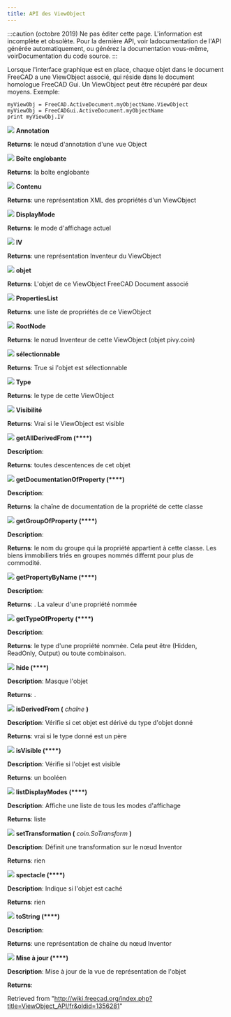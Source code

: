 ```yaml
---
title: API des ViewObject
---
```

:::caution
(octobre 2019) Ne pas éditer cette page. L'information est incomplète et obsolète. Pour la dernière API, voir ladocumentation de l'API générée automatiquement, ou générez la documentation vous-même, voirDocumentation du code source.
:::

Lorsque l'interface graphique est en place, chaque objet dans le document FreeCAD a une ViewObject associé, qui réside dans le document homologue FreeCAD Gui. Un ViewObject peut être récupéré par deux moyens. Exemple:

```
myViewObj = FreeCAD.ActiveDocument.myObjectName.ViewObject
myViewObj = FreeCADGui.ActiveDocument.myObjectName
print myViewObj.IV

```

![](/images/Property.png)  **Annotation**

**Returns**: le nœud d'annotation d'une vue Object

![](/images/Property.png)  **Boîte englobante**

**Returns**: la boîte englobante

![](/images/Property.png)  **Contenu**

**Returns**: une représentation XML des propriétés d'un ViewObject

![](/images/Property.png)  **DisplayMode**

**Returns**: le mode d'affichage actuel

![](/images/Property.png)  **IV**

**Returns**: une représentation Inventeur du ViewObject

![](/images/Property.png)  **objet**

**Returns**: L'objet de ce ViewObject FreeCAD Document associé

![](/images/Property.png)  **PropertiesList**

**Returns**: une liste de propriétés de ce ViewObject

![](/images/Property.png)  **RootNode**

**Returns**: le nœud Inventeur de cette ViewObject (objet pivy.coin)

![](/images/Property.png)  **sélectionnable**

**Returns**: True si l'objet est sélectionnable

![](/images/Property.png)  **Type**

**Returns**: le type de cette ViewObject

![](/images/Property.png)  **Visibilité**

**Returns**: Vrai si le ViewObject est visible

![](/images/Method.png)  **getAllDerivedFrom (****)**

**Description**:

**Returns**: toutes descentences de cet objet

![](/images/Method.png)  **getDocumentationOfProperty (****)**

**Description**:

**Returns**: la chaîne de documentation de la propriété de cette classe

![](/images/Method.png)  **getGroupOfProperty (****)**

**Description**:

**Returns**: le nom du groupe qui la propriété appartient à cette classe. Les biens immobiliers triés en groupes nommés differnt pour plus de commodité.

![](/images/Method.png)  **getPropertyByName (****)**

**Description**:

**Returns**: . La valeur d'une propriété nommée

![](/images/Method.png)  **getTypeOfProperty (****)**

**Description**:

**Returns**: le type d'une propriété nommée. Cela peut être (Hidden, ReadOnly, Output) ou toute combinaison.

![](/images/Method.png)  **hide (****)**

**Description**: Masque l'objet

**Returns**: .

![](/images/Method.png)  **isDerivedFrom (** *chaîne* **)**

**Description**: Vérifie si cet objet est dérivé du type d'objet donné

**Returns**: vrai si le type donné est un père

![](/images/Method.png)  **isVisible (****)**

**Description**: Vérifie si l'objet est visible

**Returns**: un booléen

![](/images/Method.png)  **listDisplayModes (****)**

**Description**: Affiche une liste de tous les modes d'affichage

**Returns**: liste

![](/images/Method.png)  **setTransformation (** *coin.SoTransform* **)**

**Description**: Définit une transformation sur le nœud Inventor

**Returns**: rien

![](/images/Method.png)  **spectacle (****)**

**Description**: Indique si l'objet est caché

**Returns**: rien

![](/images/Method.png)  **toString (****)**

**Description**:

**Returns**: une représentation de chaîne du nœud Inventor

![](/images/Method.png)  **Mise à jour (****)**

**Description**: Mise à jour de la vue de représentation de l'objet

**Returns**:

Retrieved from "<http://wiki.freecad.org/index.php?title=ViewObject_API/fr&oldid=1356281>"